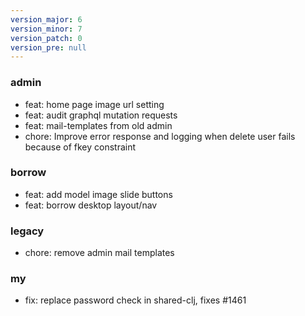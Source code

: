 ```yaml
---
version_major: 6
version_minor: 7
version_patch: 0
version_pre: null
---
```


### admin
     
- feat: home page image url setting
- feat: audit graphql mutation requests
- feat: mail-templates from old admin
- chore: Improve error response and logging when delete user fails because of fkey constraint

### borrow
     
- feat: add model image slide buttons
- feat: borrow desktop layout/nav

### legacy
     
- chore: remove admin mail templates

### my
     
- fix: replace password check in shared-clj, fixes #1461
